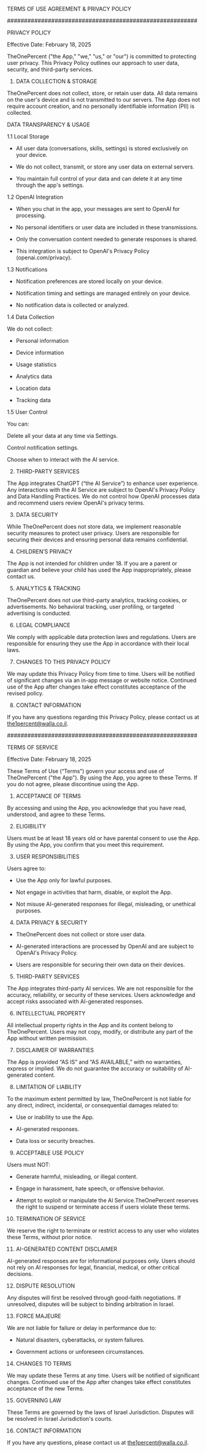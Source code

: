 TERMS OF USE AGREEMENT & PRIVACY POLICY

########################################################

PRIVACY POLICY

Effective Date: February 18, 2025

TheOnePercent ("the App," "we," "us," or "our") is committed to protecting user privacy. This Privacy Policy outlines our approach to user data, security, and third-party services.

1. DATA COLLECTION & STORAGE

TheOnePercent does not collect, store, or retain user data. All data remains on the user's device and is not transmitted to our servers. The App does not require account creation, and no personally identifiable information (PII) is collected.

DATA TRANSPARENCY & USAGE

1.1 Local Storage

- All user data (conversations, skills, settings) is stored exclusively on your device.

- We do not collect, transmit, or store any user data on external servers.

- You maintain full control of your data and can delete it at any time through the app's settings.

1.2 OpenAI Integration

- When you chat in the app, your messages are sent to OpenAI for processing.

- No personal identifiers or user data are included in these transmissions.

- Only the conversation content needed to generate responses is shared.

- This integration is subject to OpenAI's Privacy Policy (openai.com/privacy).

1.3 Notifications

- Notification preferences are stored locally on your device.

- Notification timing and settings are managed entirely on your device.

- No notification data is collected or analyzed.

1.4 Data Collection

We do not collect:

- Personal information

- Device information

- Usage statistics

- Analytics data

- Location data

- Tracking data

1.5 User Control

You can:

Delete all your data at any time via Settings.

Control notification settings.

Choose when to interact with the AI service.

2. THIRD-PARTY SERVICES

The App integrates ChatGPT (“the AI Service”) to enhance user experience. Any interactions with the AI Service are subject to OpenAI's Privacy Policy and Data Handling Practices. We do not control how OpenAI processes data and recommend users review OpenAI's privacy terms.

3. DATA SECURITY

While TheOnePercent does not store data, we implement reasonable security measures to protect user privacy. Users are responsible for securing their devices and ensuring personal data remains confidential.

4. CHILDREN’S PRIVACY

The App is not intended for children under 18. If you are a parent or guardian and believe your child has used the App inappropriately, please contact us.

5. ANALYTICS & TRACKING

TheOnePercent does not use third-party analytics, tracking cookies, or advertisements. No behavioral tracking, user profiling, or targeted advertising is conducted.

6. LEGAL COMPLIANCE

We comply with applicable data protection laws and regulations. Users are responsible for ensuring they use the App in accordance with their local laws.

7. CHANGES TO THIS PRIVACY POLICY

We may update this Privacy Policy from time to time. Users will be notified of significant changes via an in-app message or website notice. Continued use of the App after changes take effect constitutes acceptance of the revised policy.

8. CONTACT INFORMATION

If you have any questions regarding this Privacy Policy, please contact us at the1percent@walla.co.il.


########################################################

TERMS OF SERVICE

Effective Date: February 18, 2025

These Terms of Use (“Terms”) govern your access and use of TheOnePercent ("the App"). By using the App, you agree to these Terms. If you do not agree, please discontinue using the App.

1. ACCEPTANCE OF TERMS

By accessing and using the App, you acknowledge that you have read, understood, and agree to these Terms.

2. ELIGIBILITY

Users must be at least 18 years old or have parental consent to use the App. By using the App, you confirm that you meet this requirement.

3. USER RESPONSIBILITIES

Users agree to:

- Use the App only for lawful purposes.

- Not engage in activities that harm, disable, or exploit the App.

- Not misuse AI-generated responses for illegal, misleading, or unethical purposes.

4. DATA PRIVACY & SECURITY

- TheOnePercent does not collect or store user data.

- AI-generated interactions are processed by OpenAI and are subject to OpenAI's Privacy Policy.

- Users are responsible for securing their own data on their devices.

5. THIRD-PARTY SERVICES

The App integrates third-party AI services. We are not responsible for the accuracy, reliability, or security of these services. Users acknowledge and accept risks associated with AI-generated responses.

6. INTELLECTUAL PROPERTY

All intellectual property rights in the App and its content belong to TheOnePercent. Users may not copy, modify, or distribute any part of the App without written permission.

7. DISCLAIMER OF WARRANTIES

The App is provided “AS IS” and “AS AVAILABLE,” with no warranties, express or implied. We do not guarantee the accuracy or suitability of AI-generated content.

8. LIMITATION OF LIABILITY

To the maximum extent permitted by law, TheOnePercent is not liable for any direct, indirect, incidental, or consequential damages related to:

- Use or inability to use the App.

- AI-generated responses.

- Data loss or security breaches.

9. ACCEPTABLE USE POLICY

Users must NOT:

- Generate harmful, misleading, or illegal content.

- Engage in harassment, hate speech, or offensive behavior.

- Attempt to exploit or manipulate the AI Service.TheOnePercent reserves the right to suspend or terminate access if users violate these terms.

10. TERMINATION OF SERVICE

We reserve the right to terminate or restrict access to any user who violates these Terms, without prior notice.

11. AI-GENERATED CONTENT DISCLAIMER

AI-generated responses are for informational purposes only. Users should not rely on AI responses for legal, financial, medical, or other critical decisions.

12. DISPUTE RESOLUTION

Any disputes will first be resolved through good-faith negotiations. If unresolved, disputes will be subject to binding arbitration in Israel.

13. FORCE MAJEURE

We are not liable for failure or delay in performance due to:

- Natural disasters, cyberattacks, or system failures.

- Government actions or unforeseen circumstances.

14. CHANGES TO TERMS

We may update these Terms at any time. Users will be notified of significant changes. Continued use of the App after changes take effect constitutes acceptance of the new Terms.

15. GOVERNING LAW

These Terms are governed by the laws of Israel Jurisdiction. Disputes will be resolved in Israel Jurisdiction's courts.

16. CONTACT INFORMATION

If you have any questions, please contact us at the1percent@walla.co.il.

